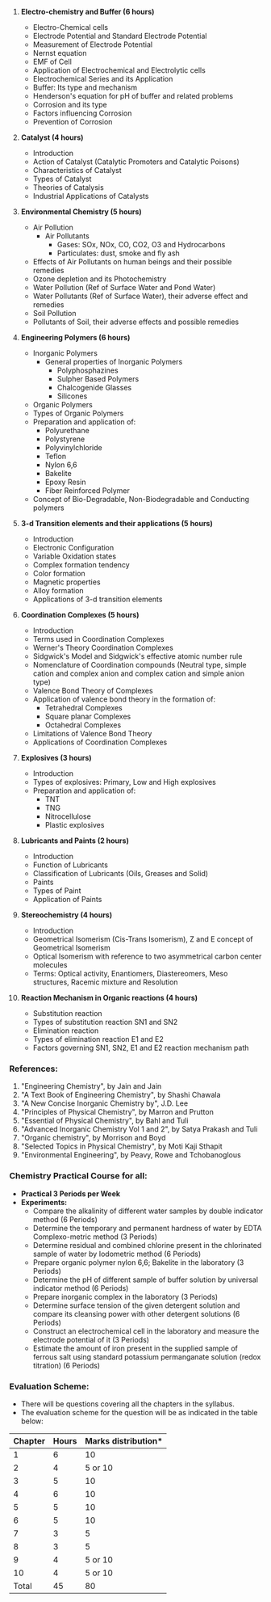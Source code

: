 1. **Electro-chemistry and Buffer (6 hours)**
    * Electro-Chemical cells
    * Electrode Potential and Standard Electrode Potential
    * Measurement of Electrode Potential
    * Nernst equation
    * EMF of Cell
    * Application of Electrochemical and Electrolytic cells
    * Electrochemical Series and its Application
    * Buffer: Its type and mechanism
    * Henderson's equation for pH of buffer and related problems
    * Corrosion and its type
    * Factors influencing Corrosion
    * Prevention of Corrosion

2. **Catalyst (4 hours)**
    * Introduction
    * Action of Catalyst (Catalytic Promoters and Catalytic Poisons)
    * Characteristics of Catalyst
    * Types of Catalyst
    * Theories of Catalysis
    * Industrial Applications of Catalysts

3. **Environmental Chemistry (5 hours)**
    * Air Pollution
        * Air Pollutants 
            * Gases: SOx, NOx, CO, CO2, O3 and Hydrocarbons
            * Particulates: dust, smoke and fly ash
    * Effects of Air Pollutants on human beings and their possible remedies
    * Ozone depletion and its Photochemistry
    * Water Pollution (Ref of Surface Water and Pond Water)
    * Water Pollutants (Ref of Surface Water), their adverse effect and remedies
    * Soil Pollution
    * Pollutants of Soil, their adverse effects and possible remedies

4. **Engineering Polymers (6 hours)**
    * Inorganic Polymers
        * General properties of Inorganic Polymers
            * Polyphosphazines
            * Sulpher Based Polymers
            * Chalcogenide Glasses
            * Silicones
    * Organic Polymers
    * Types of Organic Polymers
    * Preparation and application of:
        * Polyurethane
        * Polystyrene
        * Polyvinylchloride
        * Teflon
        * Nylon 6,6
        * Bakelite
        * Epoxy Resin
        * Fiber Reinforced Polymer
    * Concept of Bio-Degradable, Non-Biodegradable and Conducting polymers

5. **3-d Transition elements and their applications (5 hours)**
    * Introduction
    * Electronic Configuration
    * Variable Oxidation states
    * Complex formation tendency
    * Color formation
    * Magnetic properties
    * Alloy formation
    * Applications of 3-d transition elements

6. **Coordination Complexes (5 hours)**
    * Introduction
    * Terms used in Coordination Complexes
    * Werner's Theory Coordination Complexes
    * Sidgwick's Model and Sidgwick's effective atomic number rule
    * Nomenclature of Coordination compounds (Neutral type, simple cation and complex anion and complex cation and simple anion type)
    * Valence Bond Theory of Complexes
    * Application of valence bond theory in the formation of:
        * Tetrahedral Complexes
        * Square planar Complexes
        * Octahedral Complexes
    * Limitations of Valence Bond Theory
    * Applications of Coordination Complexes

7. **Explosives (3 hours)**
    * Introduction
    * Types of explosives: Primary, Low and High explosives
    * Preparation and application of:
        * TNT
        * TNG
        * Nitrocellulose
        * Plastic explosives

8. **Lubricants and Paints (2 hours)**
    * Introduction
    * Function of Lubricants
    * Classification of Lubricants (Oils, Greases and Solid)
    * Paints
    * Types of Paint
    * Application of Paints

9. **Stereochemistry (4 hours)**
    * Introduction
    * Geometrical Isomerism (Cis-Trans Isomerism), Z and E concept of Geometrical Isomerism
    * Optical Isomerism with reference to two asymmetrical carbon center molecules
    * Terms: Optical activity, Enantiomers, Diastereomers, Meso structures, Racemic mixture and Resolution

10. **Reaction Mechanism in Organic reactions (4 hours)**
    * Substitution reaction
    * Types of substitution reaction SN1 and SN2
    * Elimination reaction
    * Types of elimination reaction E1 and E2
    * Factors governing SN1, SN2, E1 and E2 reaction mechanism path

### References:

1. "Engineering Chemistry", by Jain and Jain
2. "A Text Book of Engineering Chemistry", by Shashi Chawala
3. "A New Concise Inorganic Chemistry by", J.D. Lee
4. "Principles of Physical Chemistry", by Marron and Prutton
5. "Essential of Physical Chemistry", by Bahl and Tuli
6. "Advanced Inorganic Chemistry Vol 1 and 2", by Satya Prakash and Tuli
7. "Organic chemistry", by Morrison and Boyd
8. "Selected Topics in Physical Chemistry", by Moti Kaji Sthapit
9. "Environmental Engineering", by Peavy, Rowe and Tchobanoglous

### Chemistry Practical Course for all:

* **Practical 3 Periods per Week**
* **Experiments:**
    * Compare the alkalinity of different water samples by double indicator method (6 Periods)
    * Determine the temporary and permanent hardness of water by EDTA Complexo-metric method (3 Periods)
    * Determine residual and combined chlorine present in the chlorinated sample of water by Iodometric method (6 Periods)
    * Prepare organic polymer nylon 6,6; Bakelite in the laboratory (3 Periods)
    * Determine the pH of different sample of buffer solution by universal indicator method (6 Periods)
    * Prepare inorganic complex in the laboratory (3 Periods)
    * Determine surface tension of the given detergent solution and compare its cleansing power with other detergent solutions (6 Periods)
    * Construct an electrochemical cell in the laboratory and measure the electrode potential of it (3 Periods)
    * Estimate the amount of iron present in the supplied sample of ferrous salt using standard potassium permanganate solution (redox titration) (6 Periods)

### Evaluation Scheme:

* There will be questions covering all the chapters in the syllabus.
* The evaluation scheme for the question will be as indicated in the table below:

| Chapter | Hours | Marks distribution\* |
| ------- | ----- | -------------------- |
| 1       | 6     | 10                   |
| 2       | 4     | 5 or 10              |
| 3       | 5     | 10                   |
| 4       | 6     | 10                   |
| 5       | 5     | 10                   |
| 6       | 5     | 10                   |
| 7       | 3     | 5                    |
| 8       | 3     | 5                    |
| 9       | 4     | 5 or 10              |
| 10      | 4     | 5 or 10              |
| Total   | 45    | 80                   |


